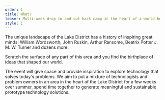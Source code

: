 ```yaml
---
order: 1
title: What?
teaser: Multi-week drop in and out hack camp in the heart of a world heritage site.
style: 1
---
```


The unique landscape of the Lake District has a history of inspiring great minds: William Wordsworth, John Ruskin, Arthur Ransome, Beatrix Potter J. M. W. Turner and dozens more.

Scratch the surface of any part of this area and you find the birthplace of ideas that shaped our world.

The event will give space and provide inspiration to explore technology that solves today's problems. We aim to put a mixture of technologists and problem owners in an area in the heart of the Lake District for a few weeks over summer, spend time together to generate meaningful and sustainable prototype technology solutions.